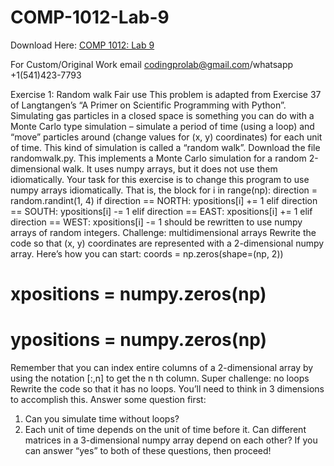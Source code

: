 # COMP-1012-Lab-9


Download Here: [COMP 1012: Lab 9](https://codingherolab.com/product/comp-1012-lab-9/)

For Custom/Original Work email codingprolab@gmail.com/whatsapp +1(541)423-7793

Exercise 1: Random walk
Fair use
This problem is adapted from Exercise 37 of Langtangen’s “A Primer on Scientific
Programming with Python”.
Simulating gas particles in a closed space is something you can do with a Monte Carlo
type simulation – simulate a period of time (using a loop) and “move” particles around
(change values for (x, y) coordinates) for each unit of time. This kind of simulation is
called a “random walk”.
Download the file randomwalk.py. This implements a Monte Carlo simulation for a
random 2-dimensional walk. It uses numpy arrays, but it does not use them
idiomatically.
Your task for this exercise is to change this program to use numpy arrays idiomatically.
That is, the block
for i in range(np):
direction = random.randint(1, 4)
if direction == NORTH:
ypositions[i] += 1
elif direction == SOUTH:
ypositions[i] -= 1
elif direction == EAST:
xpositions[i] += 1
elif direction == WEST:
xpositions[i] -= 1
should be rewritten to use numpy arrays of random integers.
Challenge: multidimensional arrays
Rewrite the code so that (x, y) coordinates are represented with a 2-dimensional numpy
array. Here’s how you can start:
coords = np.zeros(shape=(np, 2))
# xpositions = numpy.zeros(np)
# ypositions = numpy.zeros(np)
Remember that you can index entire columns of a 2-dimensional array by using the
notation [:,n] to get the n
th column.
Super challenge: no loops
Rewrite the code so that it has no loops. You’ll need to think in 3 dimensions to
accomplish this.
Answer some question first:
1. Can you simulate time without loops?
2. Each unit of time depends on the unit of time before it. Can different matrices in a
3-dimensional numpy array depend on each other?
If you can answer “yes” to both of these questions, then proceed!

